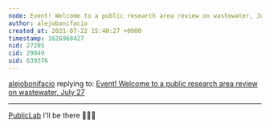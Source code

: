 ```yaml
---
node: Event! Welcome to a public research area review on wastewater, July 27
author: alejobonifacio
created_at: 2021-07-22 15:40:27 +0000
timestamp: 1626968427
nid: 27205
cid: 29049
uid: 639376
---
```




[alejobonifacio](../profile/alejobonifacio) replying to: [Event! Welcome to a public research area review on wastewater, July 27](../notes/bhamster/07-20-2021/event-welcome-to-a-public-research-area-review-on-wastewater-july-27)

----
[PublicLab](https://twitter.com/PublicLab) I'll be there 🙋🏻‍♂️